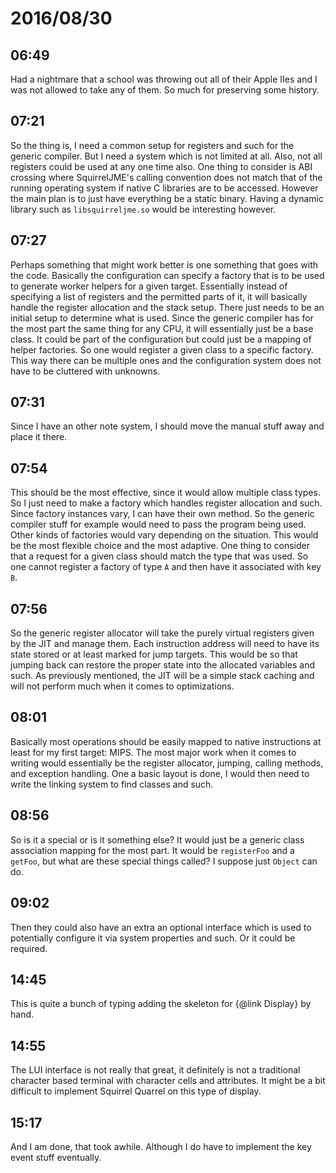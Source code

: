 # 2016/08/30

## 06:49

Had a nightmare that a school was throwing out all of their Apple IIes and I
was not allowed to take any of them. So much for preserving some history.

## 07:21

So the thing is, I need a common setup for registers and such for the generic
compiler. But I need a system which is not limited at all. Also, not all
registers could be used at any one time also. One thing to consider is
ABI crossing where SquirrelJME's calling convention does not match that of the
running operating system if native C libraries are to be accessed. However the
main plan is to just have everything be a static binary. Having a dynamic
library such as `libsquirreljme.so` would be interesting however.

## 07:27

Perhaps something that might work better is one something that goes with the
code. Basically the configuration can specify a factory that is to be used to
generate worker helpers for a given target. Essentially instead of specifying
a list of registers and the permitted parts of it, it will basically handle the
register allocation and the stack setup. There just needs to be an initial
setup to determine what is used. Since the generic compiler has for the most
part the same thing for any CPU, it will essentially just be a base class.
It could be part of the configuration but could just be a mapping of helper
factories. So one would register a given class to a specific factory. This way
there can be multiple ones and the configuration system does not have to be
cluttered with unknowns.

## 07:31

Since I have an other note system, I should move the manual stuff away and
place it there.

## 07:54

This should be the most effective, since it would allow multiple class types.
So I just need to make a factory which handles register allocation and such.
Since factory instances vary, I can have their own method. So the generic
compiler stuff for example would need to pass the program being used. Other
kinds of factories would vary depending on the situation. This would be the
most flexible choice and the most adaptive. One thing to consider that a
request for a given class should match the type that was used. So one cannot
register a factory of type `A` and then have it associated with key `B`.

## 07:56

So the generic register allocator will take the purely virtual registers given
by the JIT and manage them. Each instruction address will need to have its
state stored or at least marked for jump targets. This would be so that
jumping back can restore the proper state into the allocated variables and
such. As previously mentioned, the JIT will be a simple stack caching and will
not perform much when it comes to optimizations.

## 08:01

Basically most operations should be easily mapped to native instructions at
least for my first target: MIPS. The most major work when it comes to writing
would essentially be the register allocator, jumping, calling methods, and
exception handling. One a basic layout is done, I would then need to write the
linking system to find classes and such.

## 08:56

So is it a special or is it something else? It would just be a generic class
association mapping for the most part. It would be `registerFoo` and a
`getFoo`, but what are these special things called? I suppose just `Object`
can do.

## 09:02

Then they could also have an extra an optional interface which is used to
potentially configure it via system properties and such. Or it could be
required.

## 14:45

This is quite a bunch of typing adding the skeleton for {@link Display} by
hand.

## 14:55

The LUI interface is not really that great, it definitely is not a traditional
character based terminal with character cells and attributes. It might be a
bit difficult to implement Squirrel Quarrel on this type of display.

## 15:17

And I am done, that took awhile. Although I do have to implement the key event
stuff eventually.

